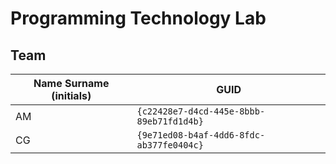 # Programming Technology Lab

## Team

| Name Surname (initials) | GUID                                     |
| ----------------------- | ---------------------------------------- |
| AM                      | `{c22428e7-d4cd-445e-8bbb-89eb71fd1d4b}` |
| CG                      | `{9e71ed08-b4af-4dd6-8fdc-ab377fe0404c}` |
